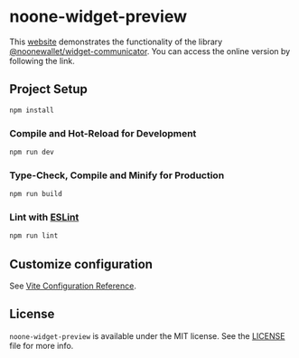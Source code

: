# noone-widget-preview

This [website](https://noonewallet.github.io/noone-widget-preview/) demonstrates the functionality of the library [@noonewallet/widget-communicator](https://github.com/noonewallet/widget-communicator). You can access the online version by following the link.

## Project Setup

```sh
npm install
```

### Compile and Hot-Reload for Development

```sh
npm run dev
```

### Type-Check, Compile and Minify for Production

```sh
npm run build
```

### Lint with [ESLint](https://eslint.org/)

```sh
npm run lint
```

## Customize configuration

See [Vite Configuration Reference](https://vitejs.dev/config/).

## License

`noone-widget-preview` is available under the MIT license. See
the [LICENSE](https://github.com/noonewallet/noone-widget-preview/blob/main/LICENSE) file for more info.
